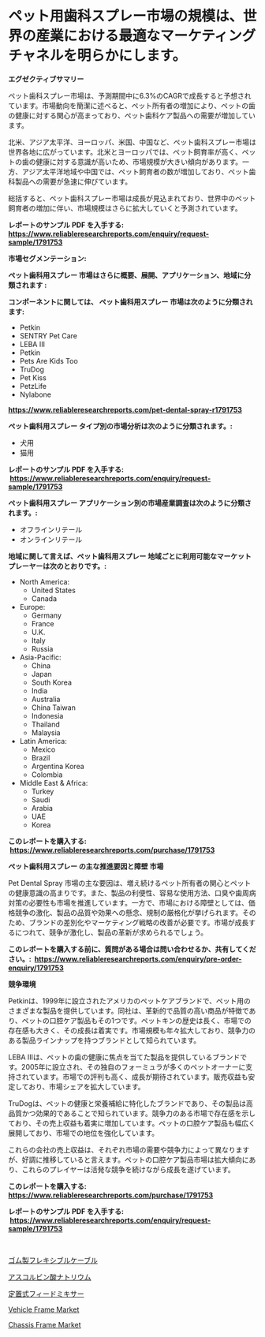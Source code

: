 <p><h1>ペット用歯科スプレー市場の規模は、世界の産業における最適なマーケティングチャネルを明らかにします。</h1></p><p><strong>エグゼクティブサマリー</strong></p>
<p><p>ペット歯科スプレー市場は、予測期間中に6.3%のCAGRで成長すると予想されています。市場動向を簡潔に述べると、ペット所有者の増加により、ペットの歯の健康に対する関心が高まっており、ペット歯科ケア製品への需要が増加しています。</p><p>北米、アジア太平洋、ヨーロッパ、米国、中国など、ペット歯科スプレー市場は世界各地に広がっています。北米とヨーロッパでは、ペット飼育率が高く、ペットの歯の健康に対する意識が高いため、市場規模が大きい傾向があります。一方、アジア太平洋地域や中国では、ペット飼育者の数が増加しており、ペット歯科製品への需要が急速に伸びています。</p><p>総括すると、ペット歯科スプレー市場は成長が見込まれており、世界中のペット飼育者の増加に伴い、市場規模はさらに拡大していくと予測されています。</p></p>
<p><strong>レポートのサンプル PDF を入手する: <a href="https://www.reliableresearchreports.com/enquiry/request-sample/1791753">https://www.reliableresearchreports.com/enquiry/request-sample/1791753</a></strong></p>
<p><strong>市場セグメンテーション:</strong></p>
<p><strong> ペット歯科用スプレー 市場はさらに概要、展開、アプリケーション、地域に分類されます :</strong></p>
<p><strong>コンポーネントに関しては、 ペット歯科用スプレー 市場は次のように分類されます: &nbsp;</strong></p>
<p><ul><li>Petkin</li><li>SENTRY Pet Care</li><li>LEBA III</li><li>Petkin</li><li>Pets Are Kids Too</li><li>TruDog</li><li>Pet Kiss</li><li>PetzLife</li><li>Nylabone</li></ul></p>
<p><strong><a href="https://www.reliableresearchreports.com/pet-dental-spray-r1791753">https://www.reliableresearchreports.com/pet-dental-spray-r1791753</a></strong></p>
<p><strong> ペット歯科用スプレー タイプ別の市場分析は次のように分類されます。:</strong></p>
<p><ul><li>犬用</li><li>猫用</li></ul></p>
<p><strong>レポートのサンプル PDF を入手する: &nbsp;<a href="https://www.reliableresearchreports.com/enquiry/request-sample/1791753">https://www.reliableresearchreports.com/enquiry/request-sample/1791753</a></strong></p>
<p><strong> ペット歯科用スプレー アプリケーション別の市場産業調査は次のように分類されます。:</strong></p>
<p><ul><li>オフラインリテール</li><li>オンラインリテール</li></ul></p>
<p><strong>地域に関して言えば、ペット歯科用スプレー 地域ごとに利用可能なマーケットプレーヤーは次のとおりです。:</strong></p>
<p><ul>
    <li>
        North America:
        <ul>
            <li>United States</li>
            <li>Canada</li>
        </ul>
    </li>
    <li>
        Europe:
        <ul>
            <li>Germany</li>
            <li>France</li>
            <li>U.K.</li>
            <li>Italy</li>
            <li>Russia</li>
        </ul>
    </li>
    <li>
        Asia-Pacific:
        <ul>
            <li>China</li>
            <li>Japan</li>
            <li>South Korea</li>
            <li>India</li>
            <li>Australia</li>
            <li>China Taiwan</li>
            <li>Indonesia</li>
            <li>Thailand</li>
            <li>Malaysia</li>
        </ul>
    </li>
    <li>
        Latin America:
        <ul>
            <li>Mexico</li>
            <li>Brazil</li>
            <li>Argentina Korea</li>
            <li>Colombia</li>
        </ul>
    </li>
    <li>
        Middle East & Africa:
        <ul>
            <li>Turkey</li>
            <li>Saudi</li>
            <li>Arabia</li>
            <li>UAE</li>
            <li>Korea</li>
        </ul>
    </li>
    </ul></p>
<p><strong>このレポートを購入する: &nbsp;<a href="https://www.reliableresearchreports.com/purchase/1791753">https://www.reliableresearchreports.com/purchase/1791753</a></strong></p>
<p><strong>ペット歯科用スプレー の主な推進要因と障壁 市場</strong></p>
<p><p>Pet Dental Spray 市場の主な要因は、増え続けるペット所有者の関心とペットの健康意識の高まりです。また、製品の利便性、容易な使用方法、口臭や歯周病対策の必要性も市場を推進しています。一方で、市場における障壁としては、価格競争の激化、製品の品質や効果への懸念、規制の厳格化が挙げられます。そのため、ブランドの差別化やマーケティング戦略の改善が必要です。市場が成長するにつれて、競争が激化し、製品の革新が求められるでしょう。</p></p>
<p><strong>このレポートを購入する前に、質問がある場合は問い合わせるか、共有してください。:&nbsp; <a href="https://www.reliableresearchreports.com/enquiry/pre-order-enquiry/1791753">https://www.reliableresearchreports.com/enquiry/pre-order-enquiry/1791753</a></strong></p>
<p><strong>競争環境</strong></p>
<p><p>Petkinは、1999年に設立されたアメリカのペットケアブランドで、ペット用のさまざまな製品を提供しています。同社は、革新的で品質の高い商品が特徴であり、ペットの口腔ケア製品もその1つです。ペットキンの歴史は長く、市場での存在感も大きく、その成長は着実です。市場規模も年々拡大しており、競争力のある製品ラインナップを持つブランドとして知られています。</p><p>LEBA IIIは、ペットの歯の健康に焦点を当てた製品を提供しているブランドです。2005年に設立され、その独自のフォーミュラが多くのペットオーナーに支持されています。市場での評判も高く、成長が期待されています。販売収益も安定しており、市場シェアを拡大しています。</p><p>TruDogは、ペットの健康と栄養補給に特化したブランドであり、その製品は高品質かつ効果的であることで知られています。競争力のある市場で存在感を示しており、その売上収益も着実に増加しています。ペットの口腔ケア製品も幅広く展開しており、市場での地位を強化しています。</p><p>これらの会社の売上収益は、それぞれ市場の需要や競争力によって異なりますが、好調に推移していると言えます。ペットの口腔ケア製品市場は拡大傾向にあり、これらのプレイヤーは活発な競争を続けながら成長を遂げています。</p></p>
<p><strong>このレポートを購入する: &nbsp; <a href="https://www.reliableresearchreports.com/purchase/1791753">https://www.reliableresearchreports.com/purchase/1791753</a></strong></p>
<p><strong>レポートのサンプル PDF を入手する: &nbsp;<a href="https://www.reliableresearchreports.com/enquiry/request-sample/1791753">https://www.reliableresearchreports.com/enquiry/request-sample/1791753</a></strong><strong></strong></p>
<p>&nbsp;</p>
<p><p><a href="https://medium.com/@oswaldoavarro768546/%E3%83%A9%E3%83%90%E3%83%BC%E3%83%95%E3%83%AC%E3%82%AD%E3%82%B7%E3%83%96%E3%83%AB%E3%82%B1%E3%83%BC%E3%83%96%E3%83%AB%E3%81%AE%E5%B8%82%E5%A0%B4%E8%A6%8F%E6%A8%A1-%E5%B8%82%E5%A0%B4%E5%B1%95%E6%9C%9B%E3%81%8A%E3%82%88%E3%81%B3%E5%B8%82%E5%A0%B4%E4%BA%88%E6%B8%AC-2024%E5%B9%B4%E3%81%8B%E3%82%892031%E5%B9%B4-6d5ca00d08a1">ゴム製フレキシブルケーブル</a></p><p><a href="https://github.com/one-cool-chick/Market-Research-Report-List-1/blob/main/757133322075.md">アスコルビン酸ナトリウム</a></p><p><a href="https://medium.com/@nicholasallan19/%E9%9D%99%E6%AD%A2%E5%BC%8F%E9%A3%BC%E6%96%99%E3%83%9F%E3%82%AD%E3%82%B5%E3%83%BC%E5%B8%82%E5%A0%B4-%E5%B8%82%E5%A0%B4cagr-%E5%B8%82%E5%A0%B4%E5%8B%95%E5%90%91-%E6%88%90%E9%95%B7%E6%88%A6%E7%95%A5%E3%81%AB%E9%96%A2%E3%81%99%E3%82%8B%E6%B4%9E%E5%AF%9F-2bb9d290eb90">定置式フィードミキサー</a></p><p><a href="https://www.linkedin.com/pulse/insights-vehicle-frame-market-size-analysing-share-trends-jsxie?trackingId=fSIPeKU5baDkeDdppMiLuQ%3D%3D">Vehicle Frame Market</a></p><p><a href="https://www.linkedin.com/pulse/chassis-frame-market-analysis-examines-its-scope-growth-pclze?trackingId=%2FOP5jxr7yh9v2GLZJ6wMfQ%3D%3D">Chassis Frame Market</a></p></p>